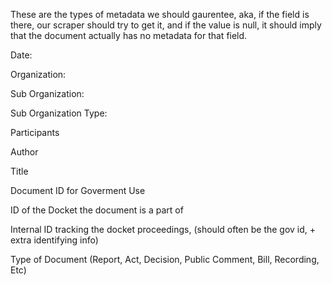 These are the types of metadata we should gaurentee, aka, if the field is there, our scraper should try to get it, and if the value is null, it should imply that the document actually has no metadata for that field.

Date:

Organization:

Sub Organization:

Sub Organization Type:

Participants

Author

Title

Document ID for Goverment Use

ID of the Docket the document is a part of

Internal ID tracking the docket proceedings, (should often be the gov id, + extra identifying info)

Type of Document (Report, Act, Decision, Public Comment, Bill, Recording, Etc)
